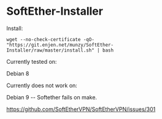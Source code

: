 # SoftEther-Installer

Install:
```
wget --no-check-certificate -qO- "https://git.enjen.net/munzy/SoftEther-Installer/raw/master/install.sh" | bash
```

Currently tested on:

  Debian 8


Currently does not work on:

  Debian 9 -- Softether fails on make.
  
  https://github.com/SoftEtherVPN/SoftEtherVPN/issues/301